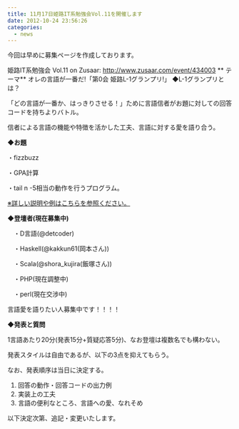 ```yaml
---
title: 11月17日姫路IT系勉強会Vol.11を開催します
date: 2012-10-24 23:56:26
categories:
  - news
---
```


今回は早めに募集ページを作成しております。

姫路IT系勉強会 Vol.11 on Zusaar:
<http://www.zusaar.com/event/434003>
**
テーマ**
オレの言語が一番だ!「第0会 姫路L-1グランプリ!」
◆L-1グランプリとは？

「どの言語が一番か、はっきりさせる！」ために言語信者がお題に対しての回答コードを持ちよりバトル。

信者による言語の機能や特徴を活かした工夫、言語に対する愛を語り合う。

**◆お題**

・fizzbuzz

・GPA計算

・tail n -5相当の動作を行うプログラム。

[※詳しい説明や例はこちらを参照ください。](https://sites.google.com/site/himejiitstudy/history/20121117/questions)

**◆登壇者(現在募集中)**

　・D言語(@detcoder)

　・Haskell(@kakkun61(岡本さん))

　・Scala(@shora\_kujira(飯塚さん))

　・PHP(現在調整中)

　・perl(現在交渉中)

言語愛を語りたい人募集中です！！！！

**◆発表と質問**

1言語あたり20分(発表15分+質疑応答5分)、なお登壇は複数名でも構わない。

発表スタイルは自由であるが、以下の3点を抑えてもらう。

なお、発表順序は当日に決定する。

1.  回答の動作・回答コードの出力例
2.  実装上の工夫
3.  言語の便利なところ、言語への愛、なれそめ

以下決定次第、追記・変更いたします。
